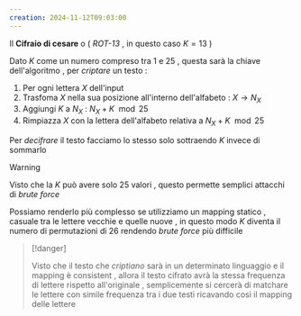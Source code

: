 ```yaml
---
creation: 2024-11-12T09:03:00
---
```

Il **Cifraio di cesare** o ( *ROT-13* , in questo caso $K=13$ ) 

Dato $K$ come un numero compreso tra $1$ e $25$ , questa sarà la chiave dell'algoritmo , per *criptare* un testo :
1. Per ogni lettera $X$ dell'input
2. Trasfoma $X$ nella sua posizione all'interno dell'alfabeto : $X \to N_X$
3. Aggiungi $K$ a $N_X$ : $N_X+K \mod{25}$
4. Rimpiazza $X$ con la lettera dell'alfabeto relativa a $N_X+K \mod{25}$ 

Per *decifrare* il testo facciamo lo stesso solo sottraendo $K$ invece di sommarlo

>[!warning] 
>
>Visto che la $K$ può avere solo 25 valori , questo permette semplici attacchi di *brute force*
>
>Possiamo renderlo più complesso se utilizziamo un mapping statico , casuale tra le lettere vecchie e quelle nuove , in questo modo $K$ diventa il numero di permutazioni di 26 rendendo *brute force* più difficile 

>[!danger] 
>
>Visto che il testo che *criptiano* sarà in un determinato linguaggio e il mapping è consistent , allora il testo cifrato avrà la stessa frequenza di lettere rispetto all'originale , semplicemente si cercerà di matchare le lettere con simile frequenza tra i due testi ricavando così il mapping delle lettere 

